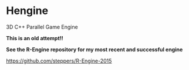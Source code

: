 # Hengine
3D C++ Parallel Game Engine

**This is an old attempt!!**

**See the R-Engine repository for my most recent and successful engine**

https://github.com/steppers/R-Engine-2015
